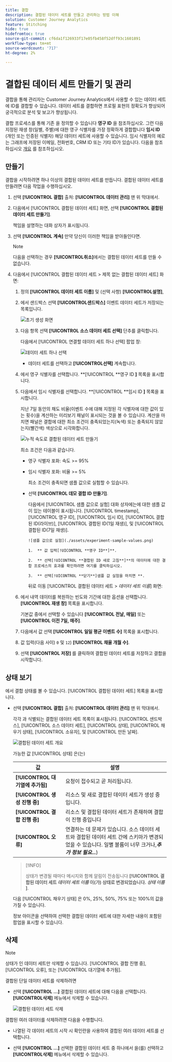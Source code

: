 ```yaml
---
title: 결합
description: 결합된 데이터 세트를 만들고 관리하는 방법 이해
solution: Customer Journey Analytics
feature: Stitching
hide: true
hidefromtoc: true
source-git-commit: cf6da1f126933f17e05fb458f52dff93c1601891
workflow-type: tm+mt
source-wordcount: '717'
ht-degree: 2%

---
```


# 결합된 데이터 세트 만들기 및 관리

결합을 통해 관리자는 Customer Journey Analytics에서 사용할 수 있는 데이터 세트에 ID를 결합할 수 있습니다. 데이터 세트를 결합하면 프로필 표현의 정확도가 향상되어 궁극적으로 분석 및 보고가 향상됩니다.

결합 프로세스를 통해 기존 을 정의할 수 있습니다 **영구 ID** 을 참조하십시오. 그런 다음 지정된 재생 창(일별, 주별)에 대한 영구 식별자를 가장 정확하게 결합합니다 **임시 ID** (개인 또는 인증된 식별자) 해당 데이터 세트에 사용할 수 있습니다. 임시 식별자의 예로는 그래프에 저장된 이메일, 전화번호, CRM ID 또는 기타 ID가 있습니다. 다음을 참조하십시오 [개요](overview.md) 를 참조하십시오.

## 만들기

결합을 시작하려면 하나 이상의 결합된 데이터 세트를 만듭니다. 결합된 데이터 세트를 만들려면 다음 작업을 수행하십시오.

1. 선택 **[!UICONTROL **&#x200B;결합&#x200B;**]** 출처: **[!UICONTROL **&#x200B;데이터 관리&#x200B;**]** 맨 위 막대에서.

2. 다음에서 [!UICONTROL 결합된 데이터 세트] 화면, 선택 **[!UICONTROL **&#x200B;결합된 데이터 세트 만들기&#x200B;**]**.

   책임을 설명하는 대화 상자가 표시됩니다.

3. 선택 **[!UICONTROL **&#x200B;계속&#x200B;**]** 만약 당신이 이러한 책임을 받아들인다면.

   >[!NOTE]
   >
   >    다음을 선택하는 경우 **[!UICONTROL **&#x200B;취소&#x200B;**]**&#x200B;에서는 결합된 데이터 세트를 만들 수 없습니다.

4. 다음에서 [!UICONTROL 결합된 데이터 세트 > 제목 없는 결합된 데이터 세트] 화면:

   1. 정의 **[!UICONTROL **&#x200B;데이터 세트 이름&#x200B;**]** 및 (선택 사항) **[!UICONTROL **&#x200B;설명&#x200B;**]**,

   2. 에서 샌드박스 선택 **[!UICONTROL **&#x200B;샌드박스&#x200B;**]** 이벤트 데이터 세트가 저장되는 목록입니다.

      ![초기 생성 화면](./assets/create-initial.png)

   3. 다음 항목 선택 **[!UICONTROL **&#x200B;소스 데이터 세트 선택&#x200B;**]** 단추를 클릭합니다.

      다음에서 [!UICONTROL 연결할 데이터 세트 하나 선택] 팝업 창:

      ![데이터 세트 하나 선택](./assets/select-one-dataset.png)

      - 데이터 세트를 선택하고 **[!UICONTROL **&#x200B;선택&#x200B;**]** 계속합니다.

   4. 에서 영구 식별자를 선택합니다. **[!UICONTROL **&#x200B;영구 ID **]** 목록을 표시합니다.

   5. 다음에서 임시 식별자를 선택합니다. **[!UICONTROL **&#x200B;임시 ID **]** 목록을 표시합니다.

      지난 7일 동안의 채도 비율(이벤트 수에 대해 지정된 각 식별자에 대한 값이 있는 횟수)을 계산하는 미리보기 패널이 표시되는 것을 볼 수 있습니다. 계산을 마치면 패널은 결합에 대한 최소 조건이 충족되었는지(녹색) 또는 충족되지 않았는지(빨간색) 색상으로 시각화합니다.

      ![누적 속도로 결합된 데이터 세트 만들기](./assets/create-before-experimenting.png)

      최소 조건은 다음과 같습니다.

      - 영구 식별자 포화: 속도 >= 95%

      - 임시 식별자 포화: 비율 >= 5%

        최소 조건이 충족되면 샘플 값으로 실험할 수 있습니다.

      - 선택 **[!UICONTROL **&#x200B;데모 결합 ID 만들기&#x200B;**]**.

        다음에서 [!UICONTROL 샘플 값으로 실험] 대화 상자에는에 대한 샘플 값이 있는 테이블이 표시됩니다. [!UICONTROL timestamp], [!UICONTROL 영구 ID], [!UICONTROL 임시 ID], [!UICONTROL 결합된 ID(라이브)], [!UICONTROL 결합된 ID(1일 재생)], 및 [!UICONTROL 결합된 ID(7일 재생)].

            ![샘플 값으로 실험](./assets/experiment-sample-values.png)
            
            1.  ** 값 입력[!UICONTROL **영구 ID**]**.
            
            2.  ** 선택[!UICONTROL **결합된 ID 새로 고침**]**의 데이터에 대한 결합 프로세스의 효과를 확인하려면 여기를 클릭하십시오.
            
            3.  ** 선택[!UICONTROL **닫기**]샘플 값 실험을 마치면 **.
        

        뒤로 이동 [!UICONTROL 결합된 데이터 세트 > _데이터 세트 이름_] 화면:

   6. 에서 내역 데이터를 복원하는 빈도와 기간에 대한 옵션을 선택합니다. **[!UICONTROL **&#x200B;재생 창&#x200B;**]** 목록을 표시합니다.

      기본값 중에서 선택할 수 있습니다 **[!UICONTROL **&#x200B;전날, 매일&#x200B;**]** 또는 **[!UICONTROL **&#x200B;이전 7일, 매주&#x200B;**]**.

   7. 다음에서 값 선택 **[!UICONTROL **&#x200B;일일 평균 이벤트 수&#x200B;**]** 목록을 표시합니다.

   8. 값 입력(다음 사이) `0` 및 `12`) **[!UICONTROL **&#x200B;채울 개월 수&#x200B;**]**.

   9. 선택 **[!UICONTROL **&#x200B;저장&#x200B;**]** 를 클릭하여 결합된 데이터 세트를 저장하고 결합을 시작합니다.

## 상태 보기

에서 결합 상태를 볼 수 있습니다. [!UICONTROL 결합된 데이터 세트] 목록을 표시합니다.

- 선택 **[!UICONTROL **&#x200B;결합&#x200B;**]** 출처: **[!UICONTROL **&#x200B;데이터 관리&#x200B;**]** 맨 위 막대에서.

  각각 과 식별되는 결합된 데이터 세트 목록이 표시됩니다. [!UICONTROL 샌드박스], [!UICONTROL 소스 데이터 세트], [!UICONTROL 상태], [!UICONTROL 채우기 상태], [!UICONTROL 소유자], 및 [!UICONTROL 만든 날짜].

  ![결합된 데이터 세트 개요](./assets/overview-stitched-datasetts.png)

  가능한 값 [!UICONTROL 상태] 은(는)

  | 값 | 설명 |
  |-----|-----|
  | **[!UICONTROL **&#x200B;대기열에 추가됨&#x200B;**]** | 요청이 접수되고 곧 처리됩니다. |
  | **[!UICONTROL **&#x200B;생성 진행 중&#x200B;**]** | 리소스 및 새로 결합된 데이터 세트가 생성 중입니다. |
  | **[!UICONTROL **&#x200B;결합 진행 중&#x200B;**]** | 리소스 및 결합된 데이터 세트가 존재하며 결합이 진행 중입니다 |
  | **[!UICONTROL **&#x200B;오류&#x200B;**]** | 연결하는 데 문제가 있습니다. 소스 데이터 세트와 결합된 데이터 세트 간에 스키마가 변경되었을 수 있습니다. 일별 볼륨이 너무 크거나,_**추가 정보 필요...**_) |

  >[!INFO]
  >
  >    상태가 변경될 때마다 메시지와 함께 알림이 전송됩니다 **[!UICONTROL **&#x200B;결합된 데이터 세트 _데이터 세트 이름_ 이(가) 상태로 변경되었습니다. _상태 이름&#x200B;_**]**.


  다음 [!UICONTROL 채우기 상태] 은 0%, 25%, 50%, 75% 또는 100%의 값을 가질 수 있습니다.

  정보 아이콘을 선택하여 선택한 결합된 데이터 세트에 대한 자세한 내용이 포함된 팝업을 표시할 수 있습니다.


## 삭제

>[!NOTE]
>
>상태가 인 데이터 세트만 삭제할 수 있습니다. [!UICONTROL 결합 진행 중], [!UICONTROL 오류], 또는 [!UICONTROL 대기열에 추가됨].


결합된 단일 데이터 세트를 삭제하려면

- 선택 **[!UICONTROL **...**]** 결합된 데이터 세트에 대해 다음을 선택합니다. **[!UICONTROL **&#x200B;삭제&#x200B;**]** 메뉴에서 삭제할 수 있습니다.

  ![결합된 데이터 세트 삭제](./assets/delete-stitched-dataset.png)

결합된 여러 데이터를 삭제하려면 다음을 수행합니다.

- 나열된 각 데이터 세트의 시작 시 확인란을 사용하여 결합된 여러 데이터 세트를 선택합니다.

- 선택 **[!UICONTROL **...**]** 선택한 결합된 데이터 세트 중 하나에서 을(를) 선택하고 **[!UICONTROL **&#x200B;삭제&#x200B;**]** 메뉴에서 삭제할 수 있습니다.
